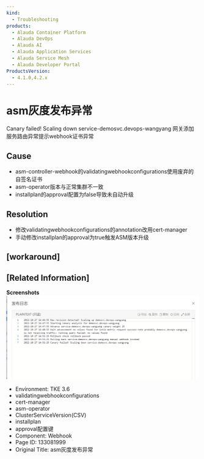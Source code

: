 ```yaml
---
kind:
  - Troubleshooting
products:
  - Alauda Container Platform
  - Alauda DevOps
  - Alauda AI
  - Alauda Application Services
  - Alauda Service Mesh
  - Alauda Developer Portal
ProductsVersion:
  - 4.1.0,4.2.x
---
```

<!-- A type of document that involves encountering a fault, diagnosing it, performing root cause analysis, and providing solutions. -->

# asm灰度发布异常

Canary failed! Scaling down service-demosvc.devops-wangyang 网关添加服务路由异常提示webhook证书异常

## Cause
- asm-controller-webhook的validatingwebhookconfigurations使用废弃的自签名证书
- asm-operator版本与正常集群不一致
- installplan的approval配置为false导致未自动升级

## Resolution
- 修改validatingwebhookconfigurations的annotation改用cert-manager
- 手动修改installplan的approval为true触发ASM版本升级

## [workaround]

## [Related Information]
**Screenshots**
![](assets/asmhui-du-fa-bu-yi-chang/image2022-12-19_17-47-11.png)
- Environment: TKE 3.6
- validatingwebhookconfigurations
- cert-manager
- asm-operator
- ClusterServiceVersion(CSV)
- installplan
- approval配置键
- Component: Webhook
- Page ID: 133081999
- Original Title: asm灰度发布异常
